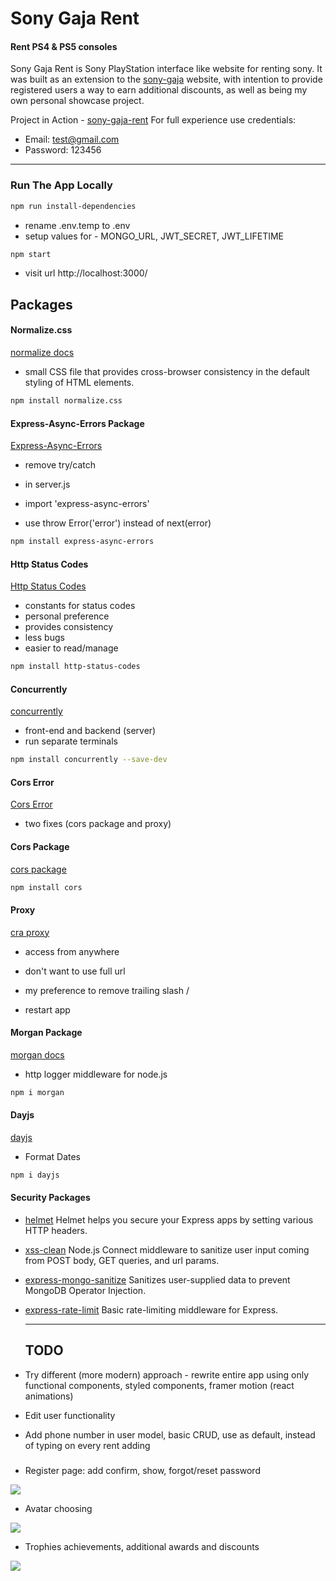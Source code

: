 # Sony Gaja Rent


#### Rent PS4 & PS5 consoles

Sony Gaja Rent is Sony PlayStation interface like website for renting sony. It was built as an extension to the [sony-gaja](https://github.com/Dok92/sony-gaja) website, with intention to provide registered users a way to earn additional discounts, as well as being my own personal showcase project.

Project in Action - [sony-gaja-rent](https://sony-gaja-rent.herokuapp.com/)
For full experience use credentials:
- Email:     test@gmail.com
- Password:  123456
---
### Run The App Locally

```sh
npm run install-dependencies
```

- rename .env.temp to .env
- setup values for - MONGO_URL, JWT_SECRET, JWT_LIFETIME 

```sh
npm start
```

- visit url http://localhost:3000/


## Packages

#### Normalize.css 
[normalize docs](https://necolas.github.io/normalize.css/)


- small CSS file that provides cross-browser consistency in the default styling of HTML elements.
```sh
npm install normalize.css
```

#### Express-Async-Errors Package
[Express-Async-Errors](https://www.npmjs.com/package/express-async-errors)


- remove try/catch
- in server.js
- import 'express-async-errors'

- use throw Error('error') instead of next(error)
```sh
npm install express-async-errors
```

#### Http Status Codes
[Http Status Codes](https://www.npmjs.com/package/http-status-codes)

- constants for status codes
- personal preference
- provides consistency
- less bugs
- easier to read/manage


```sh
npm install http-status-codes
```
#### Concurrently
[concurrently](https://www.npmjs.com/package/concurrently)

- front-end and backend (server)
- run separate terminals

```sh
npm install concurrently --save-dev

```

#### Cors Error

[Cors Error](https://developer.mozilla.org/en-US/docs/Web/HTTP/CORS)

- two fixes (cors package and proxy)

#### Cors Package

[cors package](https://www.npmjs.com/package/cors)

```sh
npm install cors
```


#### Proxy
[cra proxy](https://create-react-app.dev/docs/proxying-api-requests-in-development/)

- access from anywhere
- don't want to use full url


- my preference to remove trailing slash /
- restart app


#### Morgan Package

[morgan docs](https://www.npmjs.com/package/morgan)

- http logger middleware for node.js
```sh
npm i morgan
```


#### Dayjs
[dayjs](https://www.npmjs.com/package/dayjs)

- Format Dates
```sh
npm i dayjs
```


#### Security Packages

- [helmet](https://www.npmjs.com/package/helmet)
  Helmet helps you secure your Express apps by setting various HTTP headers.
- [xss-clean](https://www.npmjs.com/package/xss-clean)
  Node.js Connect middleware to sanitize user input coming from POST body, GET queries, and url params.
- [express-mongo-sanitize](https://www.npmjs.com/package/express-mongo-sanitize)
  Sanitizes user-supplied data to prevent MongoDB Operator Injection.
- [express-rate-limit](https://www.npmjs.com/package/express-rate-limit)
  Basic rate-limiting middleware for Express.

  ---

  ## TODO

- Try different (more modern) approach - rewrite entire app using only functional components, styled        components, framer motion (react animations)
- Edit user functionality
- Add phone number in user model, basic CRUD, use as default, instead of typing on every rent adding
###

- Register page: add confirm, show, forgot/reset password

![](https://i.stack.imgur.com/NjuC4.gif)

- Avatar choosing

![](https://static1.makeuseofimages.com/wordpress/wp-content/uploads/2021/09/ps4-select-an-avatar.jpeg)

- Trophies achievements, additional awards and discounts

![](https://images.pushsquare.com/56b6e4b00c211/1280x720.jpg)




